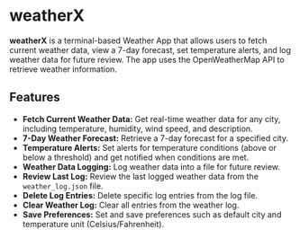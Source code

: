 # weatherX

**weatherX** is a terminal-based Weather App that allows users to fetch current weather data, view a 7-day forecast, set temperature alerts, and log weather data for future review. The app uses the OpenWeatherMap API to retrieve weather information.

## Features

- **Fetch Current Weather Data:** Get real-time weather data for any city, including temperature, humidity, wind speed, and description.
- **7-Day Weather Forecast:** Retrieve a 7-day forecast for a specified city.
- **Temperature Alerts:** Set alerts for temperature conditions (above or below a threshold) and get notified when conditions are met.
- **Weather Data Logging:** Log weather data into a file for future review.
- **Review Last Log:** Review the last logged weather data from the `weather_log.json` file.
- **Delete Log Entries:** Delete specific log entries from the log file.
- **Clear Weather Log:** Clear all entries from the weather log.
- **Save Preferences:** Set and save preferences such as default city and temperature unit (Celsius/Fahrenheit).
